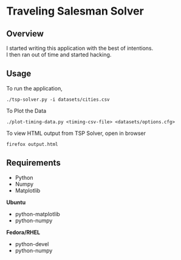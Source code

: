 Traveling Salesman Solver
=========================

Overview
--------

I started writing this application with the best of intentions.  
I then ran out of time and started hacking.

Usage
------

To run the application, 

    ./tsp-solver.py -i datasets/cities.csv


To Plot the Data

    ./plot-timing-data.py <timing-csv-file> <datasets/options.cfg>

To view HTML output from TSP Solver, open in browser

    firefox output.html
 
Requirements
------------

- Python
- Numpy
- Matplotlib


__Ubuntu__
- python-matplotlib
- python-numpy

__Fedora/RHEL__
- python-devel
- python-numpy


